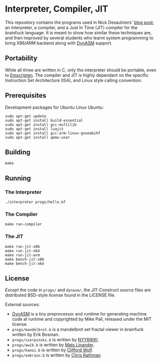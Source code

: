 # Interpreter, Compiler, JIT
This repository contains the programs used in Nick Desaulniers' [blog post](https://nickdesaulniers.github.io/blog/2015/05/25/interpreter-compiler-jit/); an interpreter, a compiler, and a Just In Time (JIT) compiler for the brainfuck language.  It is meant to show how similar these techniques are, and then improved by several students who learnt system programming to bring X86/ARM backend along with [DynASM](http://luajit.org/dynasm.html) support.

## Portability
While all three are written in C, only the interpreter should be portable, even to [Emscripten](https://github.com/kripken/emscripten).  The compiler and JIT is highly dependant on the specific Instruction Set Architecture (ISA), and Linux style calling convention.

## Prerequisites
Development packages for Ubuntu Linux Ubuntu:

```shell
sudo apt-get update
sudo apt-get install build-essential
sudo apt-get install gcc-multilib
sudo apt-get install luajit
sudo apt-get install gcc-arm-linux-gnueabihf
sudo apt-get install qemu-user
```

## Building

```shell
make
```

## Running
### The Interpreter

```shell
./interpreter progs/hello.bf
```

### The Compiler

```shell
make run-compiler
```

### The JIT

```shell
make run-jit-x86
make run-jit-x64
make run-jit-arm
make bench-jit-x86
make bench-jit-x64
```

## License

_Except_ the code in `progs/` and `dynasm/`, the JIT-Construct source files are distributed
BSD-style license found in the LICENSE file.

External sources:
* [DynASM](http://luajit.org/dynasm.html) is a tiny preprocessor and runtime for generating machine code at runtime and copyrighted by Mike Pall, released under the MIT license.
* `progs/mandelbrot.b` is a mandelbrot set fractal viewer in brainfuck written by Erik Bosman.
* `progs/sierpinski.b` is written by [NYYRIKKI](http://www.iwriteiam.nl/Ha_vs_bf_inter.html).
* `progs/awib.b` is written by [Mats Linander](https://github.com/matslina/awib).
* `progs/hanoi.b` is written by [Clifford Wolf](http://www.clifford.at/bfcpu/hanoi.html).
* `progs/oobrain.b` is written by [Chris Rathman](http://www.angelfire.com/tx4/cus/shapes/brain.html)
